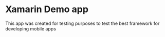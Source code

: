 # Xamarin Demo app
This app was created for testing purposes to test the best framework for developing mobile apps

